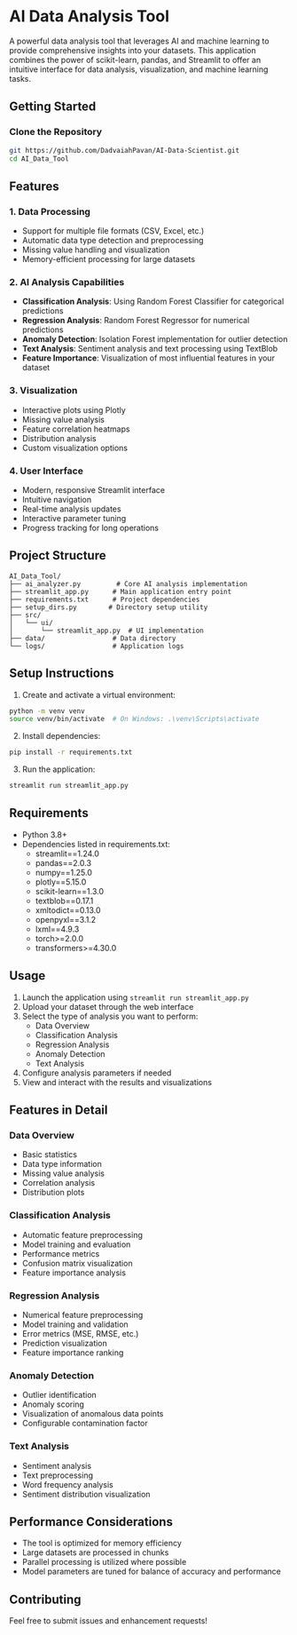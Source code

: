 # AI Data Analysis Tool

A powerful data analysis tool that leverages AI and machine learning to provide comprehensive insights into your datasets. This application combines the power of scikit-learn, pandas, and Streamlit to offer an intuitive interface for data analysis, visualization, and machine learning tasks.

## Getting Started

### Clone the Repository
```bash
git https://github.com/DadvaiahPavan/AI-Data-Scientist.git
cd AI_Data_Tool
```

## Features

### 1. Data Processing
- Support for multiple file formats (CSV, Excel, etc.)
- Automatic data type detection and preprocessing
- Missing value handling and visualization
- Memory-efficient processing for large datasets

### 2. AI Analysis Capabilities
- **Classification Analysis**: Using Random Forest Classifier for categorical predictions
- **Regression Analysis**: Random Forest Regressor for numerical predictions
- **Anomaly Detection**: Isolation Forest implementation for outlier detection
- **Text Analysis**: Sentiment analysis and text processing using TextBlob
- **Feature Importance**: Visualization of most influential features in your dataset

### 3. Visualization
- Interactive plots using Plotly
- Missing value analysis
- Feature correlation heatmaps
- Distribution analysis
- Custom visualization options

### 4. User Interface
- Modern, responsive Streamlit interface
- Intuitive navigation
- Real-time analysis updates
- Interactive parameter tuning
- Progress tracking for long operations

## Project Structure

```
AI_Data_Tool/
├── ai_analyzer.py         # Core AI analysis implementation
├── streamlit_app.py      # Main application entry point
├── requirements.txt      # Project dependencies
├── setup_dirs.py        # Directory setup utility
├── src/
│   └── ui/
│       └── streamlit_app.py  # UI implementation
├── data/                 # Data directory
└── logs/                 # Application logs
```

## Setup Instructions

1. Create and activate a virtual environment:
```bash
python -m venv venv
source venv/bin/activate  # On Windows: .\venv\Scripts\activate
```

2. Install dependencies:
```bash
pip install -r requirements.txt
```

3. Run the application:
```bash
streamlit run streamlit_app.py
```

## Requirements

- Python 3.8+
- Dependencies listed in requirements.txt:
  - streamlit==1.24.0
  - pandas==2.0.3
  - numpy==1.25.0
  - plotly==5.15.0
  - scikit-learn==1.3.0
  - textblob==0.17.1
  - xmltodict==0.13.0
  - openpyxl==3.1.2
  - lxml==4.9.3
  - torch>=2.0.0
  - transformers>=4.30.0

## Usage

1. Launch the application using `streamlit run streamlit_app.py`
2. Upload your dataset through the web interface
3. Select the type of analysis you want to perform:
   - Data Overview
   - Classification Analysis
   - Regression Analysis
   - Anomaly Detection
   - Text Analysis
4. Configure analysis parameters if needed
5. View and interact with the results and visualizations

## Features in Detail

### Data Overview
- Basic statistics
- Data type information
- Missing value analysis
- Correlation analysis
- Distribution plots

### Classification Analysis
- Automatic feature preprocessing
- Model training and evaluation
- Performance metrics
- Confusion matrix visualization
- Feature importance analysis

### Regression Analysis
- Numerical feature preprocessing
- Model training and validation
- Error metrics (MSE, RMSE, etc.)
- Prediction visualization
- Feature importance ranking

### Anomaly Detection
- Outlier identification
- Anomaly scoring
- Visualization of anomalous data points
- Configurable contamination factor

### Text Analysis
- Sentiment analysis
- Text preprocessing
- Word frequency analysis
- Sentiment distribution visualization

## Performance Considerations

- The tool is optimized for memory efficiency
- Large datasets are processed in chunks
- Parallel processing is utilized where possible
- Model parameters are tuned for balance of accuracy and performance

## Contributing

Feel free to submit issues and enhancement requests!
